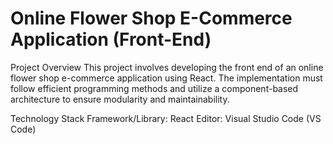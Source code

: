 # Online Flower Shop E-Commerce Application (Front-End)
Project Overview
This project involves developing the front end of an online flower shop e-commerce application using React. The implementation must follow efficient programming methods and utilize a component-based architecture to ensure modularity and maintainability.

Technology Stack
Framework/Library: React
Editor: Visual Studio Code (VS Code)
